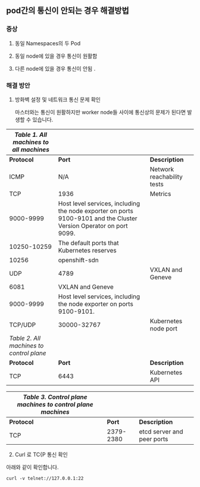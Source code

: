 ## pod간의 통신이 안되는 경우 해결방법

### 증상

1. 동일 Namespaces의 두 Pod

2. 동일 node에 있을 경우 통신이 원활함

3. 다른 node에 있을 경우 통신이 안됨 .



### 해결 방안

1. 방화벽 설정 및 네트워크 통신 문제 확인  

   마스터와는 통신이 원활하지만 worker node들 사이에 통신상의 문제가 된다면  발생할 수 있습니다.

 

| *Table 1. All machines to all machines*    |                                                              |                             |
| ------------------------------------------ | ------------------------------------------------------------ | --------------------------- |
| **Protocol**                               | **Port**                                                     | **Description**             |
| ICMP                                       | N/A                                                          | Network reachability  tests |
| TCP                                        | 1936                                                         | Metrics                     |
| 9000-9999                                  | Host level services,  including the node exporter on ports 9100-9101 and the  Cluster Version Operator on port 9099. |                             |
| 10250-10259                                | The default ports that  Kubernetes reserves                  |                             |
| 10256                                      | openshift-sdn                                                |                             |
| UDP                                        | 4789                                                         | VXLAN and Geneve            |
| 6081                                       | VXLAN and Geneve                                             |                             |
| 9000-9999                                  | Host level services,  including the node exporter on ports 9100-9101. |                             |
| TCP/UDP                                    | 30000-32767                                                  | Kubernetes node port        |
| *Table 2. All machines to control   plane* |                                                              |                             |
| **Protocol**                               | **Port**                                                     | **Description**             |
| TCP                                        | 6443                                                         | Kubernetes API              |

 

| *Table 3. Control plane machines to   control plane machines* |           |                             |
| ------------------------------------------------------------ | --------- | --------------------------- |
| **Protocol**                                                 | **Port**  | **Description**             |
| TCP                                                          | 2379-2380 | etcd server and peer  ports |

 

2.  Curl 로 TC{P 통신 확인 

   아래와 같이 확인합니다.

```
curl -v telnet://127.0.0.1:22
```



